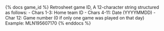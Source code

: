 {% docs game_id %}
    Retrosheet game ID, A 12-character string structured as follows:
    - Chars 1-3: Home team ID
    - Chars 4-11: Date (YYYYMMDD)
    - Char 12: Game number (0 if only one game was played on that day)
    Example: MLN195607170
{% enddocs %}
